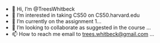 - 👋 Hi, I’m @TreesWhitbeck
- 👀 I’m interested in taking CS50 on CS50.harvard.edu
- 🌱 I’m currently on the assignment 1...
- 💞️ I’m looking to collaborate as suggested in the course ...
- 📫 How to reach me email to trees.whitbeck@gmail.com ...

<!---
TreesWhitbeck/TreesWhitbeck is a ✨ special ✨ repository because its `README.md` (this file) appears on your GitHub profile.
You can click the Preview link to take a look at your changes.
--->
